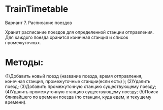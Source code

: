 # TrainTimetable
Вариант 7. Расписание поездов

Хранит расписание поездов для определенной станции отправления. Для каждого поезда хранится конечная станция и список промежуточных.

# Методы:
(1)Добавить новый поезд (название поезда, время отправления, конечная станция, промежуточные станции(если есть) ); 
(2)Удалить поезд;
(3)Добавить промежуточную станцию существующему поезду;
(4)Удалить промежуточную станцию существующему поезду;
(5)Поиск ближайшего по времени поезда (по станции, куда едем, и текущему времени).
